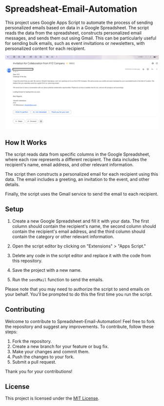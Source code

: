 # Spreadsheat-Email-Automation

This project uses Google Apps Script to automate the process of sending personalized emails based on data in a Google Spreadsheet. The script reads the data from the spreadsheet, constructs personalized email messages, and sends them out using Gmail. This can be particularly useful for sending bulk emails, such as event invitations or newsletters, with personalized content for each recipient.

![example](example.png)

## How It Works

The script reads data from specific columns in the Google Spreadsheet, where each row represents a different recipient. The data includes the recipient's name, email address, and other relevant information.

The script then constructs a personalized email for each recipient using this data. The email includes a greeting, an invitation to the event, and other details.

Finally, the script uses the Gmail service to send the email to each recipient.

## Setup

1. Create a new Google Spreadsheet and fill it with your data. The first column should contain the recipient's name, the second column should contain the recipient's email address, and the third column should contain the category or other relevant information.

2. Open the script editor by clicking on "Extensions" > "Apps Script."

3. Delete any code in the script editor and replace it with the code from this repository.

4. Save the project with a new name.

5. Run the `sendMail` function to send the emails.

Please note that you may need to authorize the script to send emails on your behalf. You'll be prompted to do this the first time you run the script.

## Contributing

Welcome to contribute to Spreadsheet-Email-Automation! Feel free to fork the repository and suggest any improvements. To contribute, follow these steps:

1.  Fork the repository.
2.  Create a new branch for your feature or bug fix.
3.  Make your changes and commit them.
4.  Push the changes to your fork.
5.  Submit a pull request.

Thank you for your contributions!

## License

This project is licensed under the [MIT License](LICENSE).
